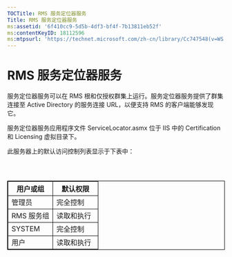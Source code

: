 ```yaml
---
TOCTitle: RMS 服务定位器服务
Title: RMS 服务定位器服务
ms:assetid: '6f410cc9-5d5b-4df3-bf4f-7b13811eb52f'
ms:contentKeyID: 18112596
ms:mtpsurl: 'https://technet.microsoft.com/zh-cn/library/Cc747548(v=WS.10)'
---
```


RMS 服务定位器服务
==================

服务定位器服务可以在 RMS 根和仅授权群集上运行。服务定位器服务提供了群集连接至 Active Directory 的服务连接 URL，以便支持 RMS 的客户端能够发现它。

服务定位器服务应用程序文件 ServiceLocator.asmx 位于 IIS 中的 Certification 和 Licensing 虚拟目录下。

此服务器上的默认访问控制列表显示于下表中：

###  

 
<p></p>

<table style="border:1px solid black;">
<colgroup>
<col width="50%" />
<col width="50%" />
</colgroup>
<thead>
<tr class="header">
<th style="border:1px solid black;" >用户或组</th>
<th style="border:1px solid black;" >默认权限</th>
</tr>
</thead>
<tbody>
<tr class="odd">
<td style="border:1px solid black;">管理员</td>
<td style="border:1px solid black;">完全控制</td>
</tr>
<tr class="even">
<td style="border:1px solid black;">RMS 服务组</td>
<td style="border:1px solid black;">读取和执行</td>
</tr>
<tr class="odd">
<td style="border:1px solid black;">SYSTEM</td>
<td style="border:1px solid black;">完全控制</td>
</tr>
<tr class="even">
<td style="border:1px solid black;">用户</td>
<td style="border:1px solid black;">读取和执行</td>
</tr>
</tbody>
</table>

<p></p>

